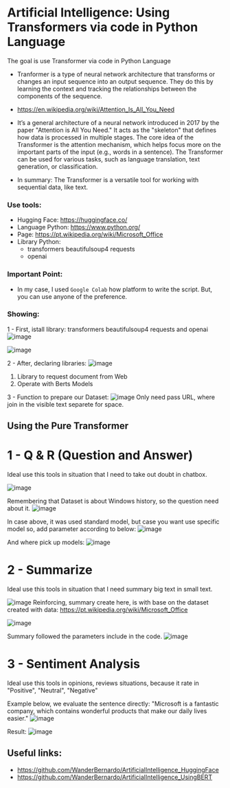 # Artificial Intelligence: Using Transformers via code in Python Language
The goal is use Transformer via code in Python Language

- Tranformer is a type of neural network architecture that transforms or changes an input sequence into an output sequence. They do this by learning the context and tracking the relationships between the components of the sequence.
- https://en.wikipedia.org/wiki/Attention_Is_All_You_Need

- It’s a general architecture of a neural network introduced in 2017 by the paper "Attention is All You Need." It acts as the "skeleton" that defines how data is processed in multiple stages. The core idea of the Transformer is the attention mechanism, which helps focus more on the important parts of the input (e.g., words in a sentence). The Transformer can be used for various tasks, such as language translation, text generation, or classification.

- In summary: The Transformer is a versatile tool for working with sequential data, like text.

### Use tools:

- Hugging Face: https://huggingface.co/
- Language Python: https://www.python.org/
- Page: https://pt.wikipedia.org/wiki/Microsoft_Office
- Library Python:
   * transformers  beautifulsoup4 requests
   * openai

### Important Point:

- In my case, I used ``` Google Colab ``` how platform to write the script. But, you can use anyone of the preference.

### Showing:

1 - First, istall library: transformers  beautifulsoup4 requests and openai
![image](https://github.com/user-attachments/assets/aff7dfa0-0ef5-45f9-a750-82a252e8ae02)

![image](https://github.com/user-attachments/assets/0856a765-c46b-404d-91ac-4d4b59ecb80e)

2 - After, declaring libraries:
![image](https://github.com/user-attachments/assets/34508df2-c71d-49ed-b977-3f1c63415f32)
   1) Library to request document from Web
   2) Operate with Berts Models 

3 - Function to prepare our Dataset:
![image](https://github.com/user-attachments/assets/9c672210-ffbc-4b82-8064-bf4ce6a5d968)
Only need pass URL, where join in the visible text separete for space.

## Using the Pure Transformer
# 1 - Q & R (Question and Answer)

Ideal use this tools in situation that I need to take out doubt in chatbox.

![image](https://github.com/user-attachments/assets/cd37839f-1248-4966-a69d-80c844b7dca8)

Remembering that Dataset is about Windows history, so the question need about it.
![image](https://github.com/user-attachments/assets/55875ed2-1832-4bce-82e8-a28e53dc4235)

In case above, it was used standard model, but case you want use specific model so, add parameter according to below:
![image](https://github.com/user-attachments/assets/dcc0937a-853f-469a-b691-f700db310ace)

And where pick up models:
![image](https://github.com/user-attachments/assets/da67db63-ba67-4f76-9d04-097431eb927c)

# 2 - Summarize

Ideal use this tools in situation that I need summary big text in small text. 

![image](https://github.com/user-attachments/assets/8e2891f3-947a-4c9f-adf0-7c6f4b6e37cc)
Reinforcing, summary create here, is with base on the dataset created with data: https://pt.wikipedia.org/wiki/Microsoft_Office

![image](https://github.com/user-attachments/assets/f3755e2f-5dbe-4d5d-bb6f-49584c768ae3)

Summary followed the parameters include in the code.
![image](https://github.com/user-attachments/assets/d3c83640-57be-47e6-8f0c-d6ca1427e983)

# 3 - Sentiment Analysis 

Ideal use this tools in opinions, reviews situations, because it rate in "Positive", "Neutral", "Negative"

Example below, we evaluate the sentence directly: "Microsoft is a fantastic company, which contains wonderful products that make our daily lives easier."
![image](https://github.com/user-attachments/assets/7795e44c-e7d6-46f2-a080-8c4b276fe967)

Result:
![image](https://github.com/user-attachments/assets/d4f04024-461f-4e83-b29f-0ed4978e97e3)


## Useful links:
- https://github.com/WanderBernardo/ArtificialIntelligence_HuggingFace
- https://github.com/WanderBernardo/ArtificialIntelligence_UsingBERT


